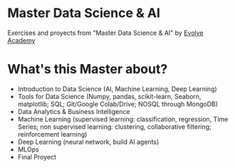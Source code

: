 # Master Data Science & AI
Exercises and proyects from "Master Data Science & AI" by [Evolve Academy](https://evolveacademy.es/)

# What's this Master about?
- Introduction to Data Science (AI, Machine Learning, Deep Learning)
- Tools for Data Science (Numpy, pandas, scikit-learn, Seaborn, matplotlib; SQL; Git/Google Colab/Drive; NOSQL through MongoDB)
- Data Analytics & Business Intelligence
- Machine Learning (supervised learning: classification, regression, Time Series; non supervised learning: clustering, collaborative filtering; reinforcement learning)
- Deep Learning (neural network, build AI agents)
- MLOps
- Final Proyect
